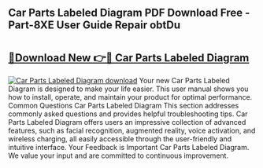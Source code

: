 ## Car Parts Labeled Diagram PDF Download Free - Part-8XE User Guide Repair obtDu

# <h2><a href="http://dflu3vl.blite.top/?on=Car+Parts+Labeled+Diagram">🔗Download New 👉🔴 Car Parts Labeled Diagram</a></h2>

[![Car Parts Labeled Diagram download](https://i.imgur.com/lujVjoI.png)](http://dflu3vl.blite.top/?on=Car+Parts+Labeled+Diagram)
Your new Car Parts Labeled Diagram is designed to make your life easier. This user manual shows you how to install, operate, and maintain your product for optimal performance. Common Questions Car Parts Labeled Diagram This section addresses commonly asked questions and provides helpful troubleshooting tips. Car Parts Labeled Diagram offers users an impressive collection of advanced features, such as facial recognition, augmented reality, voice activation, and wireless charging, all easily accessible through the user-friendly and intuitive interface. Your Feedback is Important Car Parts Labeled Diagram. We value your input and are committed to continuous improvement.
